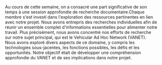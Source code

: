 Au cours de cette semaine, on a consacré une part significative de son temps à une session approfondie de recherche documentaire.Chaque membre s'est investi dans l'exploration  des ressources pertinentes en lien avec notre projet. Nous avons entrepris des recherches individuelles afin de réunir un ensemble complet d'informations essentielles pour alimenter notre travail.  Plus précisément, nous avons concentré nos efforts de recherche sur notre sujet principal, qui est le Vehicular Ad Hoc Network (VANET). Nous avons exploré divers aspects de ce domaine, y compris les technologies sous-jacentes, les fonctions possibles, les défis et les opportunités. Notre objectif était de développer une compréhension approfondie du VANET et de ses implications dans notre projet.
